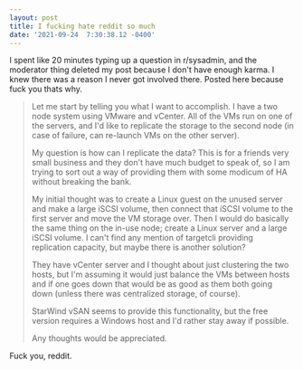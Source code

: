 ```yaml
--- 
layout: post 
title: I fucking hate reddit so much 
date: '2021-09-24  7:30:38.12 -0400' 
--- 
```

I spent like 20 minutes typing up a question in r/sysadmin, and the moderator thing deleted my post because I 
don't have enough karma. I knew there was a reason I never got involved there. Posted here because fuck you 
thats why. 

> Let me start by telling you what I want to accomplish. I have a two node system using VMware and vCenter. All of the VMs run on one of the servers, and I'd like to replicate the storage to the second node (in case of failure, can re-launch VMs on the other server).
> 
> My question is how can I replicate the data? This is for a friends very small business and they don't have much budget to speak of, so I am trying to sort out a way of providing them with some modicum of HA without breaking the bank.
> 
> My initial thought was to create a Linux guest on the unused server and make a large iSCSI volume, then connect that iSCSI volume to the first server and move the VM storage over. Then I would do basically the same thing on the in-use node; create a Linux server and a large iSCSI volume. I can't find any mention of targetcli providing replication capacity, but maybe there is another solution?
> 
> They have vCenter server and I thought about just clustering the two hosts, but I'm assuming it would just  balance the VMs between hosts and if one goes down that would be as good as them both going down (unless there  was centralized storage, of course).
> 
> StarWind vSAN seems to provide this functionality, but the free version requires a Windows host and I'd rather stay away if possible.
> 
> Any thoughts would be appreciated.

Fuck you, reddit. 
